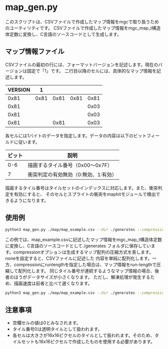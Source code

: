 # map_gen.py

このスクリプトは、CSVファイルで作成したマップ情報をmgcで取り扱うためのユーティリティです。
CSVファイルで作成したマップ情報をmgc_map_t構造体定数に変換し、C言語のソースコードとして生成します。

## マップ情報ファイル

CSVファイルの最初の行には、フォーマットバージョンを記述します。現在のバージョンは固定で「1」です。
二行目以降のセルには、具体的なマップ情報を記述します。

| VERSION | 1 |   |   |   |
|---------|---|---|---|---|
| 0x81    | 0x81 | 0x81 | 0x81 | 0x81 |
| 0x81    |     |     |     | 0x03 |
| 0x81    |     |     |     | 0x03 |
| 0x81    |     | 0x81 |     | 0x03 |

各セルには1バイトのデータを指定します。データの内容は以下のビットフィールドに従います。

| ビット | 説明                       |
|--------|----------------------------|
| 0-6    | 描画するタイル番号（0x00〜0x7F） |
| 7      | 衝突判定の有効無効（0:無効、1:有効） |


描画するタイル番号はタイルセットのインデックスに対応します。また、衝突判定を有効にすると、
そのセルとスプライトの衝突をmaphitモジュールで検出できるようになります。

## 使用例

```bash
python3 map_gen.py ./map/map_example.csv --dir ./generates --compression none
```

この例では、map_example.csvに記述したマップ情報をmgc_map_t構造体定数に変換し、C言語のソースコードとして./generates
フォルダに保存しています。compressionオプションは生成するマップ配列の圧縮方式を表します。noneを設定すると、CSVファイルに記述した
内容を単純に配列化します。一方、compressionにrunlengthを指定した場合は、マップ情報をrun-lengthで圧縮して配列化します。
同じタイル番号が連続するようなマップ情報の場合、後者のほうがデータサイズが小さくなります。
ただし、解凍処理が発生するため、描画速度は前者と比べて遅くなります。

```bash
python3 map_gen.py ./map/map_example.csv --dir ./generates --compression runlength
```

## 注意事項

 - 空欄セルの値は0とみなされます。
 - タイル番号0は透明タイルとして扱われます。
 - 各セルは大きさが16x16ピクセルのタイルとして扱われます。そのため、タイルセットも16x16ピクセルで作成したものを使用する必要があります。
 
